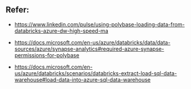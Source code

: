 ## Refer:

- https://www.linkedin.com/pulse/using-polybase-loading-data-from-databricks-azure-dw-high-speed-ma

- https://docs.microsoft.com/en-us/azure/databricks/data/data-sources/azure/synapse-analytics#required-azure-synapse-permissions-for-polybase

- https://docs.microsoft.com/en-us/azure/databricks/scenarios/databricks-extract-load-sql-data-warehouse#load-data-into-azure-sql-data-warehouse
